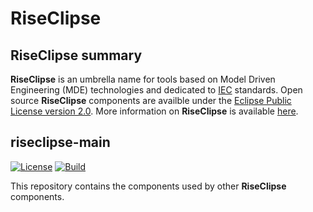 # RiseClipse
## RiseClipse summary
**RiseClipse** is an umbrella name for tools based on Model Driven Engineering (MDE) technologies and dedicated to [IEC](http://www.iec.ch/) standards. Open source **RiseClipse** components are availble under the [Eclipse Public License version 2.0](https://www.eclipse.org/org/documents/epl-2.0/EPL-2.0.html). More information on **RiseClipse** is available [here](https://wdi.supelec.fr/software/RiseClipse/).

## riseclipse-main
[![License](https://img.shields.io/badge/License-EPL_2.0-blue.svg)](https://opensource.org/licenses/EPL-2.0)
[![Build](https://github.com/riseclipse/riseclipse-main/actions/workflows/Verify.yml/badge.svg)](https://github.com/riseclipse/riseclipse-main/actions/workflows/Verify.yml)

This repository contains the components used by other **RiseClipse** components.
